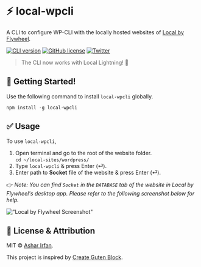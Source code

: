 # ⚡ local-wpcli

A CLI to configure WP-CLI with the locally hosted websites of [Local by Flywheel](https://local.getflywheel.com/).

[![CLI version](https://img.shields.io/badge/version-2.0.0-brightgreen)](https://www.npmjs.com/package/local-wpcli)
[![GitHub license](https://img.shields.io/github/license/asharirfan/local-wpcli)](https://github.com/asharirfan/local-wpcli/blob/main/LICENSE)
[![Twitter](https://img.shields.io/twitter/url?style=social&url=https%3A%2F%2Fgithub.com%2Fasharirfan%2Flocal-wpcli)](https://twitter.com/intent/tweet?text=Wow:&url=https%3A%2F%2Fgithub.com%2Fasharirfan%2Flocal-wpcli)

> The CLI now works with Local Lightning! 🎉

## 🚀 Getting Started!

Use the following command to install `local-wpcli` globally.

```node
npm install -g local-wpcli
```

## ✅ Usage

To use `local-wpcli`,

1. Open terminal and go to the root of the website folder.<br>`cd ~/local-sites/wordpress/`
2. Type `local-wpcli` & press Enter (⏎).
3. Enter path to **Socket** file of the website & press Enter (⏎).

👉 *Note: You can find `Socket` in the `DATABASE` tab of the website in Local by Flywheel's desktop app. Please refer to the following screenshot below for help.*

!["Local by Flywheel Screenshot"](https://i.imgur.com/raRKqTv.jpg "Local by Flywheel Screenshot")

## 🎩 License & Attribution

MIT &copy; [Ashar Irfan](https://asharirfan.com).

This project is inspired by [Create Guten Block](https://github.com/ahmadawais/create-guten-block).
